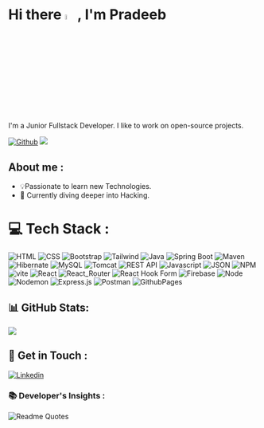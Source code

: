 # Hi there <img src="https://media.giphy.com/media/hvRJCLFzcasrR4ia7z/giphy.gif" width="5%">, I'm Pradeeb

I'm a Junior Fullstack Developer. I like to work on open-source projects.

[![Github](https://img.shields.io/github/followers/Pradeeb?label=Follow&style=social)](https://github.com/Pradeeb)
![](https://komarev.com/ghpvc/?username=Pradeeb&color=green)

## About me :

- 💡Passionate to learn new Technologies.
- 🌱 Currently diving deeper into Hacking.

# 💻 Tech Stack :

![HTML](https://img.shields.io/badge/HTML5-E34F26?style=for-the-badge&logo=html5&logoColor=white)
![CSS](https://img.shields.io/badge/CSS3-1572B6?style=for-the-badge&logo=css3&logoColor=white)
![Bootstrap](https://img.shields.io/badge/Bootstrap-563D7C?style=for-the-badge&logo=bootstrap&logoColor=white)
![Tailwind](https://img.shields.io/badge/Tailwind_CSS-38B2AC?style=for-the-badge&logo=tailwind-css&logoColor=white)
![Java](https://img.shields.io/badge/Java-007396?style=for-the-badge&logo=java&logoColor=white)
![Spring Boot](https://img.shields.io/badge/Spring%20Boot-6DB33F?style=for-the-badge&logo=spring-boot&logoColor=white)
![Maven](https://img.shields.io/badge/Maven-C71A36?style=for-the-badge&logo=apache-maven&logoColor=white)
![Hibernate](https://img.shields.io/badge/Hibernate-59666C?style=for-the-badge&logo=hibernate&logoColor=white)
![MySQL](https://img.shields.io/badge/MySQL-4479A1?style=for-the-badge&logo=mysql&logoColor=white)
![Tomcat](https://img.shields.io/badge/Apache%20Tomcat-F8DC75?style=for-the-badge&logo=apache-tomcat&logoColor=black)
![REST API](https://img.shields.io/badge/REST%20API-25A163?style=for-the-badge&logo=api&logoColor=white)
![Javascript](https://img.shields.io/badge/JavaScript-323330?style=for-the-badge&logo=javascript&logoColor=F7DF1E)
![JSON](https://img.shields.io/badge/json-5E5C5C?style=for-the-badge&logo=json&logoColor=white)
![NPM](https://img.shields.io/badge/NPM-%23CB3837.svg?style=for-the-badge&logo=npm&logoColor=white)
![vite](https://img.shields.io/badge/Vite-B73BFE?style=for-the-badge&logo=vite&logoColor=FFD62E)
![React](https://img.shields.io/badge/React-20232A?style=for-the-badge&logo=react&logoColor=61DAFB)
![React_Router](https://img.shields.io/badge/React_Router-CA4245?style=for-the-badge&logo=react-router&logoColor=white)
![React Hook Form](https://img.shields.io/badge/React%20Hook%20Form-%23EC5990.svg?style=for-the-badge&logo=reacthookform&logoColor=white)
![Firebase](https://img.shields.io/badge/firebase-%23039BE5.svg?style=for-the-badge&logo=firebase)
![Node](https://img.shields.io/badge/Node%20js-339933?style=for-the-badge&logo=nodedotjs&logoColor=white)
![Nodemon](https://img.shields.io/badge/NODEMON-%23323330.svg?style=for-the-badge&logo=nodemon&logoColor=%BBDEAD)
![Express.js](https://img.shields.io/badge/express.js-%23404d59.svg?style=for-the-badge&logo=express&logoColor=%2361DAFB)
![Postman](https://img.shields.io/badge/Postman-FF6C37?style=for-the-badge&logo=postman&logoColor=white)
![GithubPages](https://img.shields.io/badge/github%20pages-121013?style=for-the-badge&logo=github&logoColor=white)

## 📊 GitHub Stats:

![](https://github-readme-stats.vercel.app/api?username=Pradeeb&theme=dark&hide_border=false&include_all_commits=false&count_private=false)

## 🚀 Get in Touch :

[![Linkedin](https://img.shields.io/badge/-Pradeeb-blue?style=flat-square&logo=linkedin&logoColor=white&link=https://www.linkedin.com/in/pradeeb-j/)](https://www.linkedin.com/in/pradeeb-j)


### 📚 Developer's Insights :

![Readme Quotes](https://quotes-github-readme.vercel.app/api?type=horizontal&theme=dracula)
